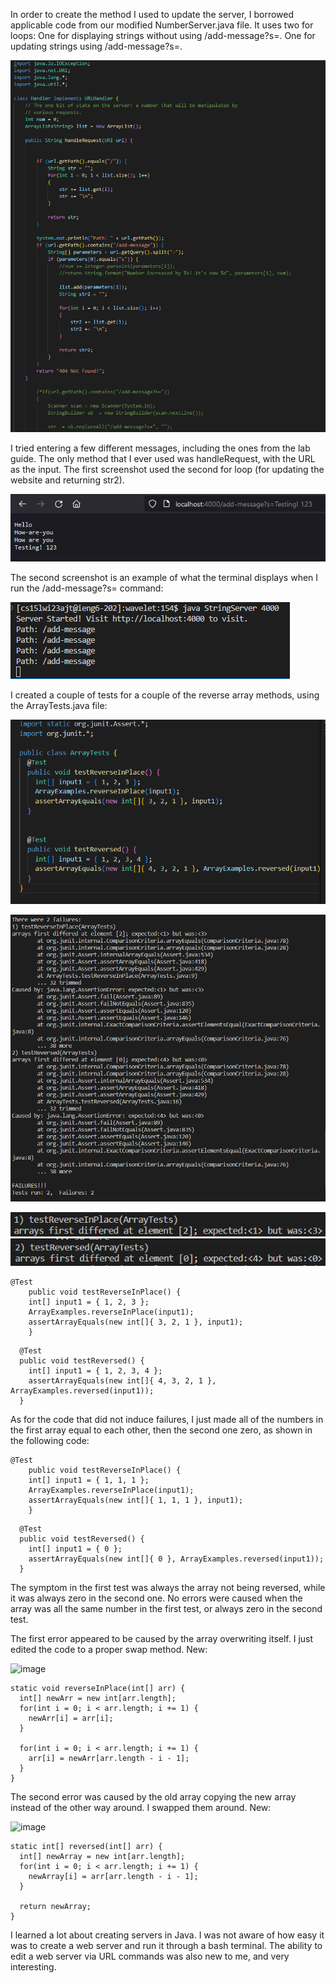In order to create the method I used to update the server, I borrowed applicable code from our modified NumberServer.java file.
It uses two for loops:
  One for displaying strings without using /add-message?s=.
  One for updating strings using /add-message?s=.
  
![Image](addCode.png)

I tried entering a few different messages, including the ones from the lab guide. The only method that I ever used was handleRequest, with the URL
as the input. The first screenshot used the second for loop (for updating the website and returning str2).

![image](addTest1.png)

The second screenshot is an example of what the terminal displays when I run the /add-message?s= command:

![image](addTest2.png)

I created a couple of tests for a couple of the reverse array methods, using the ArrayTests.java file:

![image](bugCodeTest.png)

![image](bugCodeError.png)

![image](bugCodeError1.png)
![image](bugCodeError2.png)

```
@Test 
	public void testReverseInPlace() {
    int[] input1 = { 1, 2, 3 };
    ArrayExamples.reverseInPlace(input1);
    assertArrayEquals(new int[]{ 3, 2, 1 }, input1);
	}
```
```
  @Test
  public void testReversed() {
    int[] input1 = { 1, 2, 3, 4 };
    assertArrayEquals(new int[]{ 4, 3, 2, 1 }, ArrayExamples.reversed(input1));
  }
  ```
  
As for the code that did not induce failures, I just made all of the numbers in the first array equal to each other, then the second one zero,
as shown in the following code:

```
@Test 
	public void testReverseInPlace() {
    int[] input1 = { 1, 1, 1 };
    ArrayExamples.reverseInPlace(input1);
    assertArrayEquals(new int[]{ 1, 1, 1 }, input1);
	}
```
```
  @Test
  public void testReversed() {
    int[] input1 = { 0 };
    assertArrayEquals(new int[]{ 0 }, ArrayExamples.reversed(input1));
  }
  ```
  
  The symptom in the first test was always the array not being reversed, while it was always zero in the second one. No errors were caused when the array was
  all the same number in the first test, or always zero in the second test.
  
  The first error appeared to be caused by the array overwriting itself. I just edited the code to a proper swap method. New:
  
  ![image](bugCodeFix1)
  
  ```
  static void reverseInPlace(int[] arr) {
    int[] newArr = new int[arr.length];
    for(int i = 0; i < arr.length; i += 1) {
      newArr[i] = arr[i];
    }

    for(int i = 0; i < arr.length; i += 1) {
      arr[i] = newArr[arr.length - i - 1];
    }
  }
  ```
  
  The second error was caused by the old array copying the new array instead of the other way around. I swapped them around. New:
  
  ![image](bugCodeFix2)
  
  ```
  static int[] reversed(int[] arr) {
    int[] newArray = new int[arr.length];
    for(int i = 0; i < arr.length; i += 1) {
      newArray[i] = arr[arr.length - i - 1];
    }

    return newArray;
  }
  ```
  
  I learned a lot about creating servers in Java. I was not aware of how easy it was to create a web server and run it through a bash terminal.
  The ability to edit a web server via URL commands was also new to me, and very interesting.
